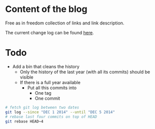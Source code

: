 # Content of the blog

Free as in freedom collection of links and link description.

The current change log can be found [here](CHANGELOG.md).

# Todo

* Add a bin that cleans the history
  * Only the history of the last year (with all its commits) should be visible
  * If there is a full year available
    * Put all this commits into
      * One tag
      * One commit

```bash
# fetch git log between two dates
git log --since "DEC 1 2014" --until "DEC 5 2014"
# rebase last four commits on top of HEAD
git rebase HEAD~4
```

